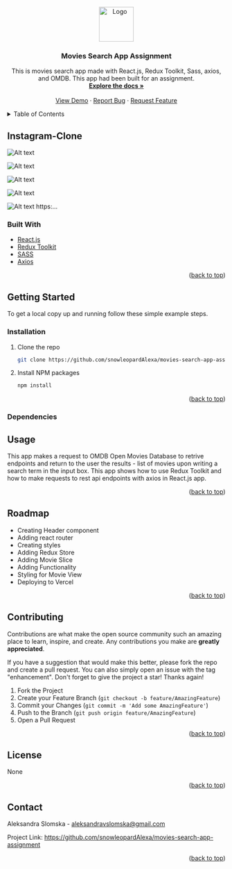 <div id="top"></div>
<!-- PROJECT SHIELDS -->

<!-- PROJECT LOGO -->
<br />
<div align="center">
  <a href="https://github.com/snowleopardAlexa/movies-search-app-assignment">
    <img src="/public/console1.png" alt="Logo" width="80" height="80">
  </a>

<h3 align="center">Movies Search App Assignment</h3>

  <p align="center">
    This is movies search app made with React.js, Redux Toolkit, Sass, axios, and OMDB. This app had been built for an assignment. 
    <br />
    <a href="https://github.com/snowleopardAlexa/instagram-clone"><strong>Explore the docs »</strong></a>
    <br />
    <br />
    <a href="">View Demo</a>
    ·
    <a href="https://github.com/snowleopardAlexa/movies-search-app-assignment/issues">Report Bug</a>
    ·
    <a href="https://github.com/snowleopardAlexa/movies-search-app-assignment/issues">Request Feature</a>
  </p>
</div>



<!-- TABLE OF CONTENTS -->
<details>
  <summary>Table of Contents</summary>
  <ol>
    <li>
      <a href="#about-the-project">About The Project</a>
      <ul>
        <li><a href="#built-with">Built With</a></li>
      </ul>
    </li>
    <li>
      <a href="#getting-started">Getting Started</a>
      <ul>
        <li><a href="#installation">Installation</a></li>
        <li><a href="#dependencies">Dependencies</a></li>
      </ul>
    </li>
    <li><a href="#usage">Usage</a></li>
    <li><a href="#roadmap">Roadmap</a></li>
    <li><a href="#contributing">Contributing</a></li>
    <li><a href="#license">License</a></li>
    <li><a href="#contact">Contact</a></li>
    <li><a href="#acknowledgments">Acknowledgments</a></li>
  </ol>
</details>


<!-- ABOUT THE PROJECT -->
## Instagram-Clone

![Alt text](/src/readme/console1.png?raw=true "Movies Search App Assignment")

![Alt text](/public/console2.png?raw=true "Movies Search App Assignment")

![Alt text](/public/console3.png?raw=true "Movies Search App Assignment")

![Alt text](/public/console4.png?raw=true "Movies Search App Assignment")

![Alt text](/public/console5.png?raw=true "Movies Search App Assignment") https:...

### Built With

* [React.js](https://reactjs.org/)
* [Redux Toolkit](https://redux-toolkit.js.org/)
* [SASS](https://sass-lang.com/)
* [Axios](https://axios-http.com/docs/intro)



<p align="right">(<a href="#top">back to top</a>)</p>


<!-- GETTING STARTED -->
## Getting Started

To get a local copy up and running follow these simple example steps.

### Installation

1. Clone the repo
   ```sh
   git clone https://github.com/snowleopardAlexa/movies-search-app-assignment.git
   ```
2. Install NPM packages
   ```sh
   npm install
   ```
   
<p align="right">(<a href="#top">back to top</a>)</p>

### Dependencies



<!-- USAGE EXAMPLES -->
## Usage

This app makes a request to OMDB Open Movies Database to retrive endpoints and return to the user the results - list of movies upon writing a search term in the input box. This app shows how to use Redux Toolkit and how to make requests to rest api endpoints with axios in React.js app. 

<p align="right">(<a href="#top">back to top</a>)</p>


<!-- ROADMAP -->
## Roadmap

- Creating Header component
- Adding react router
- Creating styles
- Adding Redux Store
- Adding Movie Slice
- Adding Functionality
- Styling for Movie View
- Deploying to Vercel 

<p align="right">(<a href="#top">back to top</a>)</p>


<!-- CONTRIBUTING -->
## Contributing

Contributions are what make the open source community such an amazing place to learn, inspire, and create. Any contributions you make are **greatly appreciated**.

If you have a suggestion that would make this better, please fork the repo and create a pull request. You can also simply open an issue with the tag "enhancement".
Don't forget to give the project a star! Thanks again!

1. Fork the Project
2. Create your Feature Branch (`git checkout -b feature/AmazingFeature`)
3. Commit your Changes (`git commit -m 'Add some AmazingFeature'`)
4. Push to the Branch (`git push origin feature/AmazingFeature`)
5. Open a Pull Request

<p align="right">(<a href="#top">back to top</a>)</p>


<!-- LICENSE -->
## License

None

<p align="right">(<a href="#top">back to top</a>)</p>


<!-- CONTACT -->
## Contact

Aleksandra Slomska - aleksandravslomska@gmail.com

Project Link: https://github.com/snowleopardAlexa/movies-search-app-assignment

<p align="right">(<a href="#top">back to top</a>)</p>



<!-- MARKDOWN LINKS & IMAGES -->
<!-- https://www.markdownguide.org/basic-syntax/#reference-style-links -->
[contributors-shield]: https://img.shields.io/github/contributors/snowleopardAlexa/medium-clone.svg?style=for-the-badge
[contributors-url]: https://github.com/github_username/repo_name/graphs/contributors
[forks-shield]: https://img.shields.io/github/forks/github_username/repo_name.svg?style=for-the-badge
[forks-url]: https://github.com/github_username/repo_name/network/members
[stars-shield]: https://img.shields.io/github/stars/github_username/repo_name.svg?style=for-the-badge
[stars-url]: https://github.com/github_username/repo_name/stargazers
[issues-shield]: https://img.shields.io/github/issues/github_username/repo_name.svg?style=for-the-badge
[issues-url]: https://github.com/github_username/repo_name/issues
[license-shield]: https://img.shields.io/github/license/github_username/repo_name.svg?style=for-the-badge
[license-url]: https://github.com/github_username/repo_name/blob/master/LICENSE.txt
[linkedin-shield]: https://img.shields.io/badge/-LinkedIn-black.svg?style=for-the-badge&logo=linkedin&colorB=555
[linkedin-url]: https://linkedin.com/in/linkedin_username
[product-screenshot]: images/screenshot.png

